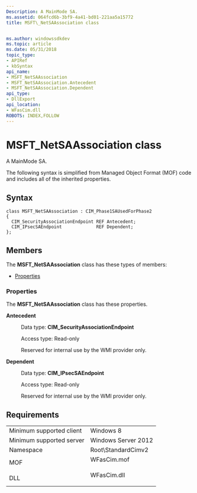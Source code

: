 ```yaml
---
Description: A MainMode SA.
ms.assetid: 064fcd6b-3bf9-4a41-bd01-221aa5a15772
title: MSFT\_NetSAAssociation class


ms.author: windowssdkdev
ms.topic: article
ms.date: 05/31/2018
topic_type: 
- APIRef
- kbSyntax
api_name: 
- MSFT_NetSAAssociation
- MSFT_NetSAAssociation.Antecedent
- MSFT_NetSAAssociation.Dependent
api_type: 
- DllExport
api_location: 
- WFasCim.dll
ROBOTS: INDEX,FOLLOW
---
```


# MSFT\_NetSAAssociation class

A MainMode SA.

The following syntax is simplified from Managed Object Format (MOF) code and includes all of the inherited properties.

## Syntax

``` syntax
class MSFT_NetSAAssociation : CIM_Phase1SAUsedForPhase2
{
  CIM_SecurityAssociationEndpoint REF Antecedent;
  CIM_IPsecSAEndpoint             REF Dependent;
};
```

## Members

The **MSFT\_NetSAAssociation** class has these types of members:

-   [Properties](#properties)

### Properties

The **MSFT\_NetSAAssociation** class has these properties.

<dl> <dt>

**Antecedent**
</dt> <dd> <dl> <dt>

Data type: **CIM\_SecurityAssociationEndpoint**
</dt> <dt>

Access type: Read-only
</dt> </dl>

Reserved for internal use by the WMI provider only.

</dd> <dt>

**Dependent**
</dt> <dd> <dl> <dt>

Data type: **CIM\_IPsecSAEndpoint**
</dt> <dt>

Access type: Read-only
</dt> </dl>

Reserved for internal use by the WMI provider only.

</dd> </dl>

## Requirements



|                                     |                                                                                        |
|-------------------------------------|----------------------------------------------------------------------------------------|
| Minimum supported client<br/> | Windows 8<br/>                                                                   |
| Minimum supported server<br/> | Windows Server 2012<br/>                                                         |
| Namespace<br/>                | Root\\StandardCimv2<br/>                                                         |
| MOF<br/>                      | <dl> <dt>WFasCim.mof</dt> </dl> |
| DLL<br/>                      | <dl> <dt>WFasCim.dll</dt> </dl> |



 

 




